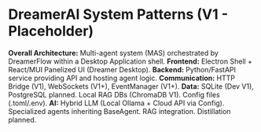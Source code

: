 # DreamerAI System Patterns (V1 - Placeholder)

**Overall Architecture:** Multi-agent system (MAS) orchestrated by DreamerFlow within a Desktop Application shell.
**Frontend:** Electron Shell + React/MUI Panelized UI (Dreamer Desktop).
**Backend:** Python/FastAPI service providing API and hosting agent logic.
**Communication:** HTTP Bridge (V1), WebSockets (V1+), EventManager (V1+).
**Data:** SQLite (Dev V1), PostgreSQL planned. Local RAG DBs (ChromaDB V1). Config files (.toml/.env).
**AI:** Hybrid LLM (Local Ollama + Cloud API via Config). Specialized agents inheriting BaseAgent. RAG integration. Distillation planned.
